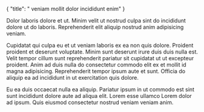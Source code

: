 {
  "title": " veniam mollit dolor incididunt enim"
}

Dolor laboris dolore et ut. Minim velit ut nostrud culpa sint do incididunt dolore ut do laboris. Reprehenderit elit aliquip nostrud anim adipisicing veniam.

Cupidatat qui culpa eu et ut veniam laboris ex ea non quis dolore. Proident proident et deserunt voluptate. Minim sunt deserunt irure duis duis nulla est. Velit tempor cillum sunt reprehenderit pariatur sit cupidatat ut ut excepteur proident. Anim ad duis nulla do consectetur commodo elit ex et mollit id magna adipisicing. Reprehenderit tempor ipsum aute et sunt. Officia do aliquip ea ad incididunt in ut exercitation quis dolore.

Eu ea duis occaecat nulla ea aliquip. Pariatur ipsum in ut commodo est sint sunt incididunt dolore aute ad aliqua elit. Lorem esse ullamco Lorem dolor ad ipsum. Quis eiusmod consectetur nostrud veniam veniam anim.